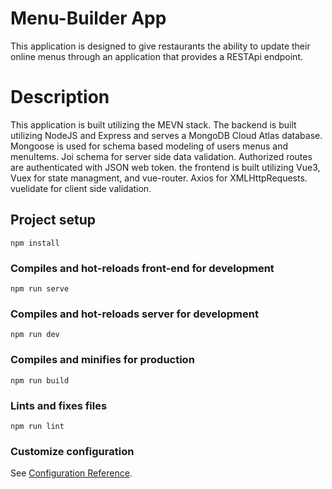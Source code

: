 # Menu-Builder App
This application is designed to give restaurants the ability to update their online menus through an application that provides a RESTApi endpoint.

# Description
This application is built utilizing the MEVN stack. The backend is built utilizing NodeJS and Express and serves a MongoDB Cloud Atlas database. Mongoose is used for schema based modeling of users menus and menuItems. Joi schema for server side data validation. Authorized routes are authenticated with JSON web token.
the frontend is built utilizing Vue3, Vuex for state managment, and vue-router. Axios for XMLHttpRequests. vuelidate for client side validation.

## Project setup
```
npm install
```

### Compiles and hot-reloads front-end for development
```
npm run serve
```

### Compiles and hot-reloads server for development
```
npm run dev
```
### Compiles and minifies for production
```
npm run build
```

### Lints and fixes files
```
npm run lint
```

### Customize configuration
See [Configuration Reference](https://cli.vuejs.org/config/).
